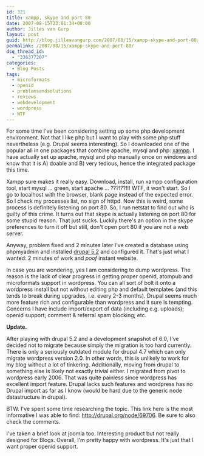 ```yaml
---
id: 321
title: xampp, skype and port 80
date: 2007-08-15T23:01:34+00:00
author: Jilles van Gurp
layout: post
guid: http://blog.jillesvangurp.com/2007/08/15/xampp-skype-and-port-80/
permalink: /2007/08/15/xampp-skype-and-port-80/
dsq_thread_id:
  - "336377207"
categories:
  - Blog Posts
tags:
  - microformats
  - openid
  - problemsandsolutions
  - reviews
  - webdevelopment
  - wordpress
  - WTF
---
```

For some time I've been considering setting up some php development environment. Not that I like php but I want to play with some php stuff nevertheless (e.g. Drupal seems interesting). So I downloaded one of the popular all in one packages that combine apache, mysql and php: [xampp](http://www.apachefriends.org/en/xampp.html). I have actually set up apache, mysql and php manually once on windows and know that it is A) doable and B) very tedious, hence the integrated package this time.

Xampp sure makes it really easy. Download, install, run xampp configuration tool, start mysql ... green, start apache ... ???!??!!! WTF, it won't start. So I go to localhost with the browser, blank page instead of the expected error. So I check my processes list, no sign of httpd. Now this is weird, some process is definitely listening on port 80. So, I run netstat to find out who is guilty of this crime. It turns out that skype is actually listening on port 80 for some stupid reason. That just sucks. Luckily there's an option in the skype preferences to turn it off but still, don't open port 80 if you are not a web server.

Anyway, problem fixed and 2 minutes later I've created a database using phpmyadmin and installed [drupal 5.2](http://drupal.org/) and configured it. That's just what I wanted: 2 minutes of work and *poof* instant website.

In case you are wondering, yes I am considering to dump wordpress. The reason is the lack of clear progress in getting proper openid, atompub and microformats support in wordpress. You can all sort of bolt it onto a wordpress install but not without editing php and default templates (and this tends to break during upgrades, i.e. every 2-3 months). Drupal seems much more feature rich and configurable than wordpress and it sure is tempting. Concerns I have include import/export of data (including e.g. uploads); openid support; comment & referral spam blocking; etc. 

**Update.**

After playing with drupal 5.2 and a development snapshot of 6.0, I've decided not to migrate because simply the migration is too hard currently. There is only a seriously outdated module for drupal 4.7 which can only migrate wordpress version 2.0. In other words, this is unlikely to work for my blog without a lot of tinkering. Additionally, moving from drupal to something else is likely not exactly trivial either. I migrated from pivot to wordpress early 2006. That was quite painless since wordpress has excellent import feature. Drupal lacks such features and wordpress has no Drupal import as far as I know (would be hard due to the generic node datastructure in drupal).

BTW. I've spent some time researching the topic. This link here is the most informative I was able to find: http://drupal.org/node/69706. Be sure to also check the comments.

I've taken a brief look at joomla too. Interesting product but not really designed for Blogs. Overall, I'm pretty happy with wordpress. It's just that I want proper openid support.
